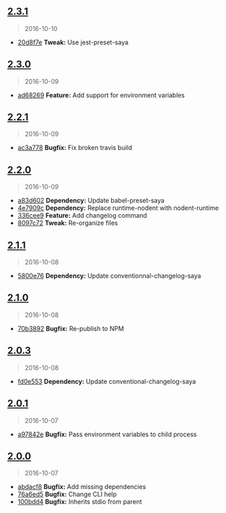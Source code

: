 <a name="2.3.1"></a>
## [2.3.1](https://github.com/simondegraeve/kode/compare/v2.3.0...v2.3.1)
> 2016-10-10

* [20d8f7e](https://github.com/simondegraeve/kode/commit/20d8f7e) **Tweak:** Use jest-preset-saya

<a name="2.3.0"></a>
## [2.3.0](https://github.com/simondegraeve/kode/compare/v2.2.1...v2.3.0)
> 2016-10-09

* [ad68269](https://github.com/simondegraeve/kode/commit/ad68269) **Feature:** Add support for environment variables

<a name="2.2.1"></a>
## [2.2.1](https://github.com/simondegraeve/kode/compare/v2.2.0...v2.2.1)
> 2016-10-09

* [ac3a778](https://github.com/simondegraeve/kode/commit/ac3a778) **Bugfix:** Fix broken travis build

<a name="2.2.0"></a>
## [2.2.0](https://github.com/simondegraeve/kode/compare/v2.1.1...v2.2.0)
> 2016-10-09

* [a83d602](https://github.com/simondegraeve/kode/commit/a83d602) **Dependency:** Update babel-preset-saya
* [4e7909c](https://github.com/simondegraeve/kode/commit/4e7909c) **Dependency:** Replace runtime-nodent with nodent-runtime
* [336cee9](https://github.com/simondegraeve/kode/commit/336cee9) **Feature:** Add changelog command
* [8097c72](https://github.com/simondegraeve/kode/commit/8097c72) **Tweak:** Re-organize files

<a name="2.1.1"></a>
## [2.1.1](https://github.com/simondegraeve/kode/compare/v2.1.0...v2.1.1)
> 2016-10-08

* [5800e76](https://github.com/simondegraeve/kode/commit/5800e76) **Dependency:** Update conventionnal-changelog-saya

<a name="2.1.0"></a>
## [2.1.0](https://github.com/simondegraeve/kode/compare/v2.0.3...v2.1.0)
> 2016-10-08

* [70b3892](https://github.com/simondegraeve/kode/commit/70b3892) **Bugfix:** Re-publish to NPM

<a name="2.0.3"></a>
## [2.0.3](https://github.com/simondegraeve/kode/compare/v2.0.2...v2.0.3)
> 2016-10-08

* [fd0e553](https://github.com/simondegraeve/kode/commit/fd0e553) **Dependency:** Update conventional-changelog-saya

<a name="2.0.1"></a>
## [2.0.1](https://github.com/simondegraeve/kode/compare/v2.0.0...v2.0.1)
> 2016-10-07

* [a97842e](https://github.com/simondegraeve/kode/commit/a97842e) **Bugfix:** Pass environment variables to child process

<a name="2.0.0"></a>
## [2.0.0](https://github.com/simondegraeve/kode/compare/v1.0.0...v2.0.0)
> 2016-10-07

* [abdacf8](https://github.com/simondegraeve/kode/commit/abdacf8) **Bugfix:** Add missing dependencies
* [76a6ed5](https://github.com/simondegraeve/kode/commit/76a6ed5) **Bugfix:** Change CLI help
* [100bdd4](https://github.com/simondegraeve/kode/commit/100bdd4) **Bugfix:** Inherits stdio from parent

